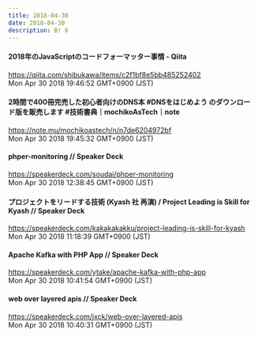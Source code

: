 ```yaml
---
title: 2018-04-30
date: 2018-04-30
description: B! 6
---
```


#### 2018年のJavaScriptのコードフォーマッター事情 - Qiita
https://qiita.com/shibukawa/items/c2f1bf8e5bb485252402<br>
Mon Apr 30 2018 19:46:52 GMT+0900 (JST)<br>


#### 2時間で400冊完売した初心者向けのDNS本 #DNSをはじめよう のダウンロード版を販売します #技術書典｜mochikoAsTech｜note
https://note.mu/mochikoastech/n/n7de6204972bf<br>
Mon Apr 30 2018 19:45:32 GMT+0900 (JST)<br>


#### phper-monitoring // Speaker Deck
https://speakerdeck.com/soudai/phper-monitoring<br>
Mon Apr 30 2018 12:38:45 GMT+0900 (JST)<br>


#### プロジェクトをリードする技術 (Kyash 社 再演) / Project Leading is Skill for Kyash // Speaker Deck
https://speakerdeck.com/kakakakakku/project-leading-is-skill-for-kyash<br>
Mon Apr 30 2018 11:18:39 GMT+0900 (JST)<br>


#### Apache Kafka with PHP App // Speaker Deck
https://speakerdeck.com/ytake/apache-kafka-with-php-app<br>
Mon Apr 30 2018 10:41:54 GMT+0900 (JST)<br>


#### web over layered apis // Speaker Deck
https://speakerdeck.com/jxck/web-over-layered-apis<br>
Mon Apr 30 2018 10:40:31 GMT+0900 (JST)<br>


